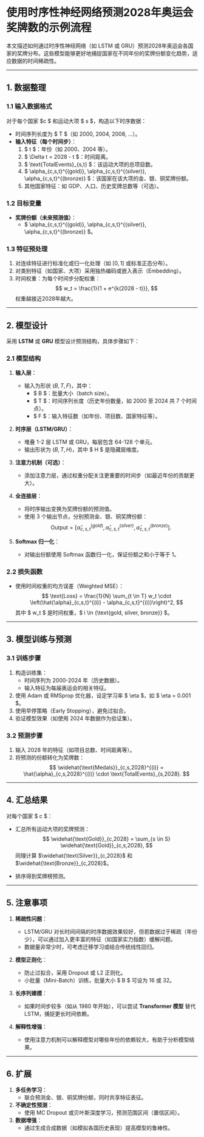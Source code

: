 # 使用时序性神经网络预测2028年奥运会奖牌数的示例流程

本文描述如何通过时序性神经网络（如 LSTM 或 GRU）预测2028年奥运会各国家的奖牌分布。这些模型能够更好地捕捉国家在不同年份的奖牌份额变化趋势，适应数据的时间稀疏性。

---

## 1. 数据整理

### 1.1 输入数据格式
对于每个国家 $c $ 和运动大项 $ s $，构造以下时序数据：
- 时间序列长度为 $ T $（如 2000, 2004, 2008, ...）。
- **输入特征（每个时间步）**：
  1. $ t $：年份（如 2000、2004 等）。
  2. $ \Delta t = 2028 - t $：时间距离。
  3. $ \text{TotalEvents}_{s,t} $：该运动大项的总项目数。
  4. $ \alpha_{c,s,t}^{(gold)}, \alpha_{c,s,t}^{(silver)}, \alpha_{c,s,t}^{(bronze)} $：该国家在该大项的金、银、铜奖牌份额。
  5. 其他国家特征：如 GDP、人口、历史奖牌总数等（可选）。
  
### 1.2 目标变量
- **奖牌份额（未来预测值）**：
  - $ \alpha_{c,s,t}^{(gold)}, \alpha_{c,s,t}^{(silver)}, \alpha_{c,s,t}^{(bronze)} $。

### 1.3 特征预处理
1. 对连续特征进行标准化或归一化处理（如 $[0,1]$ 或标准正态分布）。
2. 对类别特征（如国家、大项）采用独热编码或嵌入表示（Embedding）。
3. 时间权重：为每个时间步分配权重：
   $$
   w_t = \frac{1}{1 + e^{k(2028 - t)}},
   $$
   权重越接近2028年越大。

---

## 2. 模型设计

采用 **LSTM** 或 **GRU** 模型设计预测结构，具体步骤如下：

### 2.1 模型结构
1. **输入层**：
   - 输入为形状 $(B, T, F)$，其中：
     - $ B $：批量大小（batch size）。
     - $ T $：时间序列长度（历史年份数量，如 2000 至 2024 共 7 个时间点）。
     - $ F $：输入特征数（如年份、项目数、国家特征等）。

2. **时序层（LSTM/GRU）**：
   - 堆叠 1-2 层 LSTM 或 GRU，每层包含 64-128 个单元。
   - 输出形状为 $(B, T, H)$，其中 $ H $ 是隐藏层维度。

3. **注意力机制（可选）**：
   - 添加注意力层，通过权重分配关注更重要的时间步（如最近年份的贡献更大）。

4. **全连接层**：
   - 将时序输出变换为奖牌份额的预测值。
   - 使用 3 个输出节点，分别预测金、银、铜奖牌份额：
     $$
     \text{Output} = [\hat{\alpha}_{c,s,t}^{(gold)}, \hat{\alpha}_{c,s,t}^{(silver)}, \hat{\alpha}_{c,s,t}^{(bronze)}].
     $$

5. **Softmax 归一化**：
   - 对输出份额使用 Softmax 函数归一化，保证份额之和小于等于 1。

### 2.2 损失函数
- 使用时间权重的均方误差（Weighted MSE）：
  $$
  \text{Loss} = \frac{1}{N} \sum_{t \in T} w_t \cdot \left(\hat{\alpha}_{c,s,t}^{(i)} - \alpha_{c,s,t}^{(i)}\right)^2,
  $$
  其中 $ w_t $ 是时间权重，$ i \in \{\text{gold, silver, bronze}\} $。

---

## 3. 模型训练与预测

### 3.1 训练步骤
1. 构造训练集：
   - 时间序列为 2000-2024 年（历史数据）。
   - 输入特征为每届奥运会的相关特征。
2. 使用 Adam 或 RMSprop 优化器，设定学习率 $ \eta $，如 $ \eta = 0.001 $。
3. 使用早停策略（Early Stopping），避免过拟合。
4. 验证模型效果（如使用 2024 年数据作为验证集）。

### 3.2 预测步骤
1. 输入 2028 年的特征（如项目总数、时间距离等）。
2. 将预测的份额转化为奖牌数：
   $$
   \widehat{\text{Medals}}_{c,s,2028}^{(i)} = \hat{\alpha}_{c,s,2028}^{(i)} \cdot \text{TotalEvents}_{s,2028}.
   $$

---

## 4. 汇总结果

对每个国家 $ c $：
- 汇总所有运动大项的奖牌预测：
  $$
  \widehat{\text{Gold}}_{c,2028} = \sum_{s \in S} \widehat{\text{Gold}}_{c,s,2028},
  $$
  同理计算 $\widehat{\text{Silver}}_{c,2028}$ 和 $\widehat{\text{Bronze}}_{c,2028}$。

- 排序得到奖牌榜预测。

---

## 5. 注意事项

1. **稀疏性问题**：
   - LSTM/GRU 对长时间间隔的时序数据效果较好，但若数据过于稀疏（年份少），可以通过加入更丰富的特征（如国家实力指数）缓解问题。
   - 数据量非常少时，可考虑迁移学习或结合传统线性回归。

2. **模型正则化**：
   - 防止过拟合，采用 Dropout 或 L2 正则化。
   - 小批量（Mini-Batch）训练，批量大小 $ B $ 可设为 16 或 32。

3. **长序列建模**：
   - 如果时间步较多（如从 1980 年开始），可以尝试 **Transformer 模型** 替代 LSTM，捕捉更长时间依赖。

4. **解释性增强**：
   - 使用注意力机制可以解释模型对哪些年份的依赖较大，有助于分析模型结果。

---

## 6. 扩展

1. **多任务学习**：
   - 联合预测金、银、铜奖牌份额，同时共享特征表征。
2. **不确定性预测**：
   - 使用 MC Dropout 或贝叶斯深度学习，预测范围区间（置信区间）。
3. **数据增强**：
   - 通过生成合成数据（如模拟各国历史表现）提高模型的鲁棒性。
